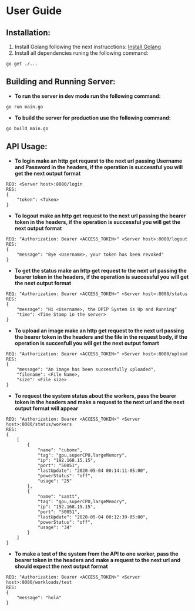 # User Guide

## Installation:

1. Install Golang following the next instrucctions:
   [Install Golang](https://golang.org/doc/install)
2. Install all dependencies runing the following command:

```
go get ./...
```

## Building and Running Server:

- **To run the server in dev mode run the following command:**

```
go run main.go
```

- **To build the server for production use the following command:**

```
go build main.go
```

## API Usage:

- **To login make an http get request to the next url passing Username and Password in the headers, if the operation is successful you will get the next output format**

```
REQ: <Server host>:8080/login
RES:
{
    "token": <Token>
}
```

- **To logout make an http get request to the next url passing the bearer token in the headers, if the operation is successful you will get the next output format**

```
REQ: "Authorization: Bearer <ACCESS_TOKEN>" <Server host>:8080/logout
RES:
{
	"message": "Bye <Username>, your token has been revoked"
}
```

- **To get the status make an http get request to the next url passing the bearer token in the headers, if the operation is successful you will get the next output format**

```
REQ: "Authorization: Bearer <ACCESS_TOKEN>" <Server host>:8080/status
RES:
{
	"message": "Hi <Username>, the DPIP System is Up and Running"
	"time": <Time Stamp in the server>
}
```

- **To upload an image make an http get request to the next url passing the bearer token in the headers and the file in the request body, if the operation is succesfull you will get the next output fomart**

```
REQ: "Authorization: Bearer <ACCESS_TOKEN>" <Server host>:8080/upload
RES:
{
	"message": "An image has been successfully uploaded",
	"filename": <File Name>,
	"size": <File size>
}
```
- **To request the system status about the workers, pass the bearer token in the headers and make a request to the next url and the next output format will appear**

```
REQ: "Authorization: Bearer <ACCESS_TOKEN>" <Server host>:8080/status/workers
RES:
{
    [
        {
            "name": "cubomx",
            "tag": "gpu,superCPU,largeMemory",
            "ip": "192.168.15.15",
            "port": "50051",
            "lastUpdate": "2020-05-04 00:14:11-05:00",
            "powerStatus": "off",
            "usage": "25"
        },
        {
            "name": "santt",
            "tag": "gpu,superCPU,largeMemory",
            "ip": "192.168.15.15",
            "port": "50051",
            "lastUpdate": "2020-05-04 00:12:39-05:00",
            "powerStatus": "off",
            "usage": "34"
        }
    ]
}
```

- **To make a test of the system from the API to one worker, pass the bearer token in the headers and make a request to the next url and should expect the next output format**

```
REQ: "Authorization: Bearer <ACCESS_TOKEN>" <Server host>:8080/workloads/test
RES:
{
	"message": "hola"
}
```
